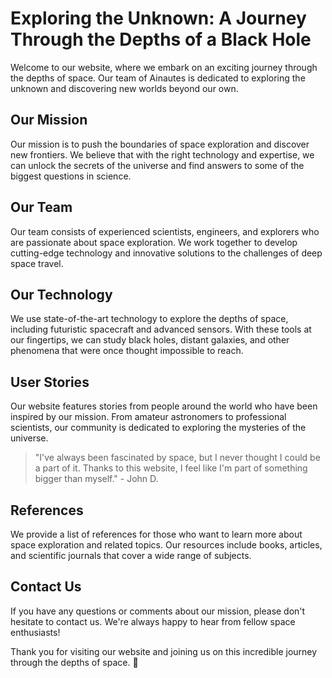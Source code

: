 <!--font:Exo 2-->

# Exploring the Unknown: A Journey Through the Depths of a Black Hole

Welcome to our website, where we embark on an exciting journey through the depths of space. Our team of Ainautes is dedicated to exploring the unknown and discovering new worlds beyond our own.

## Our Mission

Our mission is to push the boundaries of space exploration and discover new frontiers. We believe that with the right technology and expertise, we can unlock the secrets of the universe and find answers to some of the biggest questions in science.

## Our Team

Our team consists of experienced scientists, engineers, and explorers who are passionate about space exploration. We work together to develop cutting-edge technology and innovative solutions to the challenges of deep space travel.

## Our Technology

We use state-of-the-art technology to explore the depths of space, including futuristic spacecraft and advanced sensors. With these tools at our fingertips, we can study black holes, distant galaxies, and other phenomena that were once thought impossible to reach.

## User Stories

Our website features stories from people around the world who have been inspired by our mission. From amateur astronomers to professional scientists, our community is dedicated to exploring the mysteries of the universe.

> "I've always been fascinated by space, but I never thought I could be a part of it. Thanks to this website, I feel like I'm part of something bigger than myself." - John D.

## References

We provide a list of references for those who want to learn more about space exploration and related topics. Our resources include books, articles, and scientific journals that cover a wide range of subjects.

## Contact Us

If you have any questions or comments about our mission, please don't hesitate to contact us. We're always happy to hear from fellow space enthusiasts!

Thank you for visiting our website and joining us on this incredible journey through the depths of space. 🚀

<!--

Write me content for website with wallpaper which alt text is:

"A team of Ainautes working together to explore the depths of a black hole, with futuristic technology at their fingertips."

The name/title of the page should not be 1:1 copy of the alt text but rather a real content of the website which is using this wallpaper.

- Use markdown format 
- Start with heading
- Heading should be short and concise
- The content should look like a real website 
- The website should not be about the wallpaper, wallpaper is just a related background
- Heading should be contain work "wallpaper" or "background"
- Include real sections like references, contact, user stories, etc. use things relevant to the page purpose.
- Feel free to use structure like headings, bullets, numbering, blockquotes, paragraphs, horizontal lines, etc.
- You can use formatting like bold or _italic_
- You can include UTF-8 emojis
- Links should be only #hash anchors (and you can refer to the document itself)
- Do not include images


---


# Exploring the Unknown: A Journey Through the Depths of a Black Hole

Welcome to our website, where we embark on an exciting journey through the depths of space. Our team of Ainautes is dedicated to exploring the unknown and discovering new worlds beyond our own.

## Our Mission

Our mission is to push the boundaries of space exploration and discover new frontiers. We believe that with the right technology and expertise, we can unlock the secrets of the universe and find answers to some of the biggest questions in science.

## Our Team

Our team consists of experienced scientists, engineers, and explorers who are passionate about space exploration. We work together to develop cutting-edge technology and innovative solutions to the challenges of deep space travel.

## Our Technology

We use state-of-the-art technology to explore the depths of space, including futuristic spacecraft and advanced sensors. With these tools at our fingertips, we can study black holes, distant galaxies, and other phenomena that were once thought impossible to reach.

## User Stories

Our website features stories from people around the world who have been inspired by our mission. From amateur astronomers to professional scientists, our community is dedicated to exploring the mysteries of the universe.

> "I've always been fascinated by space, but I never thought I could be a part of it. Thanks to this website, I feel like I'm part of something bigger than myself." - John D.

## References

We provide a list of references for those who want to learn more about space exploration and related topics. Our resources include books, articles, and scientific journals that cover a wide range of subjects.

## Contact Us

If you have any questions or comments about our mission, please don't hesitate to contact us. We're always happy to hear from fellow space enthusiasts!

Thank you for visiting our website and joining us on this incredible journey through the depths of space. 🚀

-->
